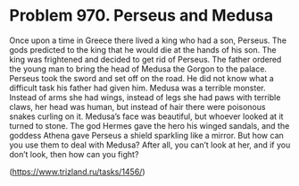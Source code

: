 # Problem 970. Perseus and Medusa 

Once upon a time in Greece there lived a king who had a son, Perseus. The gods predicted to the king that he would die at the hands of his son. The king was frightened and decided to get rid of Perseus. The father ordered the young man to bring the head of Medusa the Gorgon to the palace. Perseus took the sword and set off on the road. He did not know what a difficult task his father had given him. Medusa was a terrible monster. Instead of arms she had wings, instead of legs she had paws with terrible claws, her head was human, but instead of hair there were poisonous snakes curling on it. Medusa’s face was beautiful, but whoever looked at it turned to stone. The god Hermes gave the hero his winged sandals, and the goddess Athena gave Perseus a shield sparkling like a mirror. But how can you use them to deal with Medusa? After all, you can’t look at her, and if you don’t look, then how can you fight?

(https://www.trizland.ru/tasks/1456/)